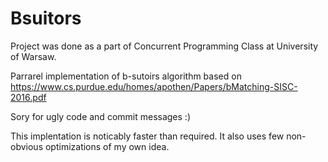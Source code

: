 # Bsuitors
Project was done  as a part of Concurrent Programming Class at University of Warsaw.

Parrarel implementation of b-sutoirs algorithm based on https://www.cs.purdue.edu/homes/apothen/Papers/bMatching-SISC-2016.pdf

Sory for ugly code and commit messages :)

This implentation is noticably faster than required. It also uses few non-obvious optimizations of my own idea.


